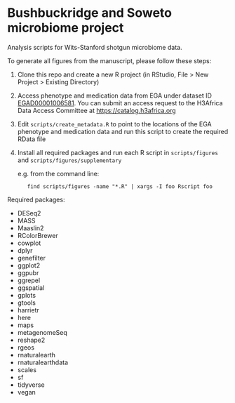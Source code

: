 # Bushbuckridge and Soweto microbiome project

Analysis scripts for Wits-Stanford shotgun microbiome data.

To generate all figures from the manuscript, please follow these steps:

1. Clone this repo and create a new R project (in RStudio, File > New Project > Existing Directory)
2. Access phenotype and medication data from EGA under dataset ID [EGAD00001006581](https://ega-archive.org/datasets/EGAD00001006581). You can submit an access request to the H3Africa Data Access Committee at https://catalog.h3africa.org
3. Edit `scripts/create_metadata.R` to point to the locations of the EGA phenotype and medication data and run this script to create the required RData file
4. Install all required packages and run each R script in `scripts/figures` and `scripts/figures/supplementary`

     e.g. from the command line:

          find scripts/figures -name "*.R" | xargs -I foo Rscript foo

Required packages:

* DESeq2
* MASS
* Maaslin2
* RColorBrewer
* cowplot
* dplyr
* genefilter
* ggplot2
* ggpubr
* ggrepel
* ggspatial
* gplots
* gtools
* harrietr
* here
* maps
* metagenomeSeq
* reshape2
* rgeos
* rnaturalearth
* rnaturalearthdata
* scales
* sf
* tidyverse
* vegan
